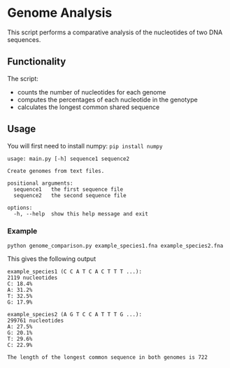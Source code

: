 # Genome Analysis
This script performs a comparative analysis of the nucleotides of two DNA sequences.
## Functionality
The script:
- counts the number of nucleotides for each genome
- computes the percentages of each nucleotide in the genotype
- calculates the longest common shared sequence
## Usage
You will first need to install numpy: `pip install numpy`
```
usage: main.py [-h] sequence1 sequence2

Create genomes from text files.

positional arguments:
  sequence1   the first sequence file
  sequence2   the second sequence file

options:
  -h, --help  show this help message and exit
```
### Example
```
python genome_comparison.py example_species1.fna example_species2.fna
```
This gives the following output
```
example_species1 (C C A T C A C T T T ...):
2119 nucleotides
C: 18.4%
A: 31.2%
T: 32.5%
G: 17.9%

example_species2 (A G T C C A T T T G ...):
299761 nucleotides
A: 27.5%
G: 20.1%
T: 29.6%
C: 22.9%

The length of the longest common sequence in both genomes is 722
```